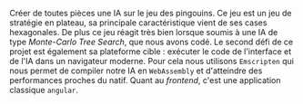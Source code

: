 Créer de toutes pièces une IA sur le jeu des pingouins. Ce jeu est un jeu de stratégie en plateau, sa principale caractéristique vient de ses cases hexagonales. De plus ce jeu réagit très bien lorsque soumis à une IA de type _Monte-Carlo Tree Search_, que nous avons codé. Le second défi de ce projet est également sa plateforme cible : exécuter le code de l'interface et de l'IA dans un navigateur moderne. Pour cela nous utilisons `Emscripten` qui nous permet de compiler notre IA en `WebAssembly` et d'atteindre des performances proches du natif. Quant au _frontend_, c'est une application classique `angular`.
